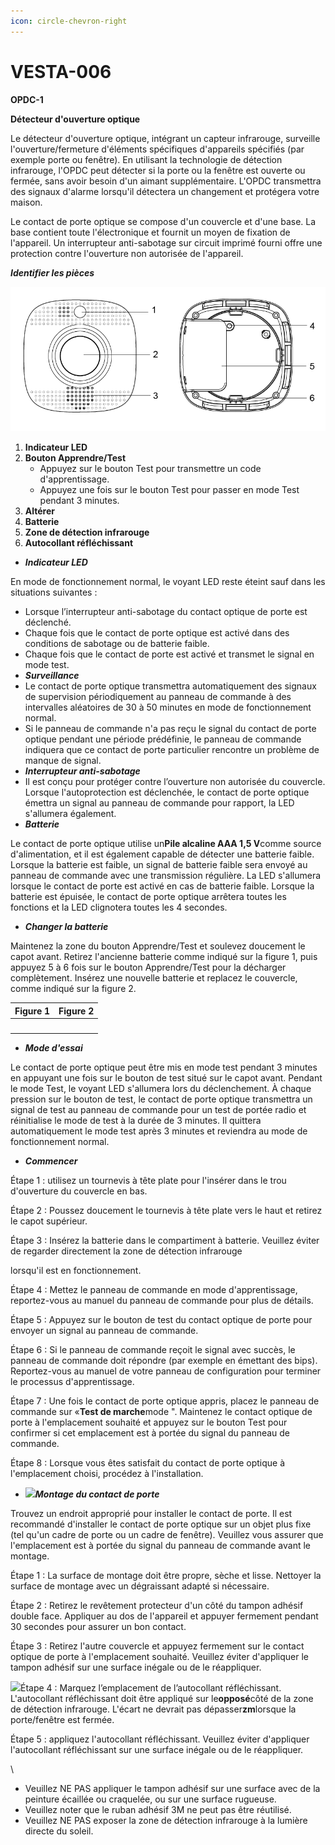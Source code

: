 ```yaml
---
icon: circle-chevron-right
---
```


# VESTA-006

**OPDC-1**

**Détecteur d'ouverture optique**

Le détecteur d'ouverture optique, intégrant un capteur infrarouge, surveille l'ouverture/fermeture d'éléments spécifiques d'appareils spécifiés (par exemple porte ou fenêtre). En utilisant la technologie de détection infrarouge, l'OPDC peut détecter si la porte ou la fenêtre est ouverte ou fermée, sans avoir besoin d'un aimant supplémentaire. L'OPDC transmettra des signaux d'alarme lorsqu'il détectera un changement et protégera votre maison.

Le contact de porte optique se compose d'un couvercle et d'une base. La base contient toute l'électronique et fournit un moyen de fixation de l'appareil. Un interrupteur anti-sabotage sur circuit imprimé fourni offre une protection contre l'ouverture non autorisée de l'appareil.

_**Identifier les pièces**_

![](<.gitbook/assets/0 (8).png>)

1. **Indicateur LED**
2. **Bouton Apprendre/Test**
   * Appuyez sur le bouton Test pour transmettre un code d'apprentissage.
   * Appuyez une fois sur le bouton Test pour passer en mode Test pendant 3 minutes.
3. **Altérer**
4. **Batterie**
5. **Zone de détection infrarouge**
6. **Autocollant réfléchissant**

* _**Indicateur LED**_

En mode de fonctionnement normal, le voyant LED reste éteint sauf dans les situations suivantes :

* Lorsque l’interrupteur anti-sabotage du contact optique de porte est déclenché.
* Chaque fois que le contact de porte optique est activé dans des conditions de sabotage ou de batterie faible.
* Chaque fois que le contact de porte est activé et transmet le signal en mode test.
* _**Surveillance**_
* Le contact de porte optique transmettra automatiquement des signaux de supervision périodiquement au panneau de commande à des intervalles aléatoires de 30 à 50 minutes en mode de fonctionnement normal.
* Si le panneau de commande n'a pas reçu le signal du contact de porte optique pendant une période prédéfinie, le panneau de commande indiquera que ce contact de porte particulier rencontre un problème de manque de signal.
* _**Interrupteur anti-sabotage**_
* Il est conçu pour protéger contre l’ouverture non autorisée du couvercle. Lorsque l'autoprotection est déclenchée, le contact de porte optique émettra un signal au panneau de commande pour rapport, la LED s'allumera également.
* _**Batterie**_

Le contact de porte optique utilise un**Pile alcaline AAA 1,5 V**comme source d'alimentation, et il est également capable de détecter une batterie faible. Lorsque la batterie est faible, un signal de batterie faible sera envoyé au panneau de commande avec une transmission régulière. La LED s'allumera lorsque le contact de porte est activé en cas de batterie faible. Lorsque la batterie est épuisée, le contact de porte optique arrêtera toutes les fonctions et la LED clignotera toutes les 4 secondes.

* _**Changer la batterie**_

Maintenez la zone du bouton Apprendre/Test et soulevez doucement le capot avant. Retirez l'ancienne batterie comme indiqué sur la figure 1, puis appuyez 5 à 6 fois sur le bouton Apprendre/Test pour la décharger complètement. Insérez une nouvelle batterie et replacez le couvercle, comme indiqué sur la figure 2.

| Figure 1                                                          | Figure 2                                                          |
| ----------------------------------------------------------------- | ----------------------------------------------------------------- |
| <img src=".gitbook/assets/1 (6).png" alt="" data-size="original"> | <img src=".gitbook/assets/2 (6).png" alt="" data-size="original"> |

* _**Mode d'essai**_

Le contact de porte optique peut être mis en mode test pendant 3 minutes en appuyant une fois sur le bouton de test situé sur le capot avant. Pendant le mode Test, le voyant LED s'allumera lors du déclenchement. À chaque pression sur le bouton de test, le contact de porte optique transmettra un signal de test au panneau de commande pour un test de portée radio et réinitialise le mode de test à la durée de 3 minutes. Il quittera automatiquement le mode test après 3 minutes et reviendra au mode de fonctionnement normal.

* _**Commencer**_

Étape 1 : utilisez un tournevis à tête plate pour l'insérer dans le trou d'ouverture du couvercle en bas.

Étape 2 : Poussez doucement le tournevis à tête plate vers le haut et retirez le capot supérieur.

Étape 3 : Insérez la batterie dans le compartiment à batterie. Veuillez éviter de regarder directement la zone de détection infrarouge

lorsqu'il est en fonctionnement.

Étape 4 : Mettez le panneau de commande en mode d'apprentissage, reportez-vous au manuel du panneau de commande pour plus de détails.

Étape 5 : Appuyez sur le bouton de test du contact optique de porte pour envoyer un signal au panneau de commande.

Étape 6 : Si le panneau de commande reçoit le signal avec succès, le panneau de commande doit répondre (par exemple en émettant des bips). Reportez-vous au manuel de votre panneau de configuration pour terminer le processus d'apprentissage.

Étape 7 : Une fois le contact de porte optique appris, placez le panneau de commande sur «**Test de marche**mode ". Maintenez le contact optique de porte à l'emplacement souhaité et appuyez sur le bouton Test pour confirmer si cet emplacement est à portée du signal du panneau de commande.

Étape 8 : Lorsque vous êtes satisfait du contact de porte optique à l'emplacement choisi, procédez à l'installation.

* ![](<.gitbook/assets/3 (6).png>)_**Montage du contact de porte**_

Trouvez un endroit approprié pour installer le contact de porte. Il est recommandé d'installer le contact de porte optique sur un objet plus fixe (tel qu'un cadre de porte ou un cadre de fenêtre). Veuillez vous assurer que l'emplacement est à portée du signal du panneau de commande avant le montage.

Étape 1 : La surface de montage doit être propre, sèche et lisse. Nettoyer la surface de montage avec un dégraissant adapté si nécessaire.

Étape 2 : Retirez le revêtement protecteur d'un côté du tampon adhésif double face. Appliquer au dos de l'appareil et appuyer fermement pendant 30 secondes pour assurer un bon contact.

Étape 3 : Retirez l'autre couvercle et appuyez fermement sur le contact optique de porte à l'emplacement souhaité. Veuillez éviter d'appliquer le tampon adhésif sur une surface inégale ou de le réappliquer.

![](<.gitbook/assets/4 (6).png>)Étape 4 : Marquez l’emplacement de l’autocollant réfléchissant. L'autocollant réfléchissant doit être appliqué sur le**opposé**côté de la zone de détection infrarouge. L'écart ne devrait pas dépasser**zm**lorsque la porte/fenêtre est fermée.

Étape 5 : appliquez l'autocollant réfléchissant. Veuillez éviter d'appliquer l'autocollant réfléchissant sur une surface inégale ou de le réappliquer.

\\

* Veuillez NE PAS appliquer le tampon adhésif sur une surface avec de la peinture écaillée ou craquelée, ou sur une surface rugueuse.
* Veuillez noter que le ruban adhésif 3M ne peut pas être réutilisé.
* Veuillez NE PAS exposer la zone de détection infrarouge à la lumière directe du soleil.
